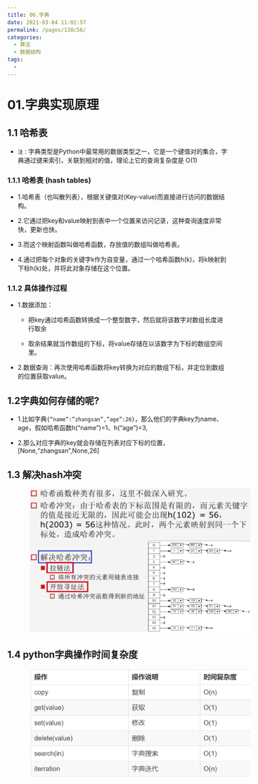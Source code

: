 ```yaml
---
title: 06.字典
date: 2021-03-04 11:02:57
permalink: /pages/138c56/
categories:
  - 算法
  - 数据结构
tags:
  - 
---
```

# 01.字典实现原理

## 1.1 哈希表

- `注：`字典类型是Python中最常用的数据类型之一，它是一个键值对的集合，字典通过键来索引，关联到相对的值，理论上它的查询复杂度是 O(1) 

### 1.1.1 哈希表 (hash tables)

- 1.哈希表（也叫散列表），根据关键值对(Key-value)而直接进行访问的数据结构。

- 2.它通过把key和value映射到表中一个位置来访问记录，这种查询速度非常快，更新也快。

- 3.而这个映射函数叫做哈希函数，存放值的数组叫做哈希表。

- 4.通过把每个对象的关键字k作为自变量，通过一个哈希函数h(k)，将k映射到下标h(k)处，并将此对象存储在这个位置。

### 1.1.2 具体操作过程

- 1.数据添加：
     - 把key通过哈希函数转换成一个整型数字，然后就将该数字对数组长度进行取余

     - 取余结果就当作数组的下标，将value存储在以该数字为下标的数组空间里。

- 2.数据查询：再次使用哈希函数将key转换为对应的数组下标，并定位到数组的位置获取value。

## 1.2字典如何存储的呢?

- 1.比如字典`{“name”:”zhangsan”,”age”:26}`，那么他们的字典key为name、age，假如哈希函数h(“name”)=1、h(“age”)=3,

- 2.那么对应字典的key就会存储在列表对应下标的位置，[None,“zhangsan”,None,26]

## 1.3 解决hash冲突

<img src="./assets/image-20210120114729697.png" style="width: 600px; margin-left: 50px;"> </img>

## 1.4 python字典操作时间复杂度

<img src="./assets/image-20210120114431624.png" style="width: 700px; margin-left: 50px;"> </img>